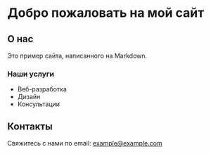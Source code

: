 # Добро пожаловать на мой сайт

## О нас

Это пример сайта, написанного на Markdown.

### Наши услуги

- Веб-разработка
- Дизайн
- Консультации

## Контакты

Свяжитесь с нами по email: [example@example.com](mailto:example@example.com)
